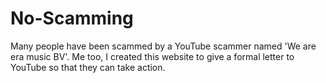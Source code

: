 # No-Scamming
Many people have been scammed by a YouTube scammer named 'We are era music BV'. Me too, I created this website to give a formal letter to YouTube so that they can take action. 
